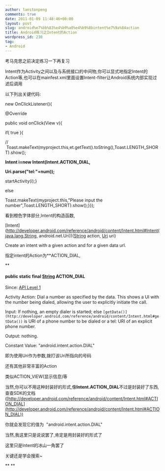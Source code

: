 ```yaml
---
author: lanstonpeng
comments: true
date: 2011-01-09 11:48:46+00:00
layout: post
slug: android%e7%bb%83%e4%b9%a0%e4%b9%8bintent%e7%9a%84action
title: Android练习之Intent的Action
wordpress_id: 210
tag:
- Android
---
```


考马克思之前决定练习一下再复习

Intent作为Activity之间以及与系统接口的中间物,你可以显式地指定Intent的Action等,也可以在mainfest.xml里面设置Intent-filter让Android系统内部实现过滤后调用

以下列出关键代码:


new	OnClickListener(){




@Override




public void onClick(View v){




if( true ){




//  Toast.makeText(myproject.this,et.getText().toString(),Toast.LENGTH_SHORT).show();




**Intent i=new Intent(Intent.ACTION_DIAL,**




**Uri.parse("tel:"+num));**




startActivity(i);}




else




Toast.makeText(myproject.this,"Please input the number",Toast.LENGTH_SHORT).show();}});


看到橙色字体部分,Intent的构造函数,

[Intent](http://developer.android.com/reference/android/content/Intent.html#Intent(java.lang.String, android.net.Uri))([String](http://developer.android.com/reference/java/lang/String.html) action, [Uri](http://developer.android.com/reference/android/net/Uri.html) uri)


Create an intent with a given action and for a given data url.




指定intent的Action为**ACTION_DIAL,
<!-- more -->
**







#### public static final [String](http://developer.android.com/reference/java/lang/String.html) ACTION_DIAL




Since: [API Level 1](http://developer.android.com/guide/appendix/api-levels.html#level1)










Activity Action: Dial a number as specified by the data. This shows a UI with the number being dialed, allowing the user to explicitly initiate the call.




Input: If nothing, an empty dialer is started; else `[getData()](http://developer.android.com/reference/android/content/Intent.html#getData())` is URI of a phone number to be dialed or a tel: URI of an explicit phone number.




Output: nothing.








Constant Value: "android.intent.action.DIAL"




即为使用Uri作为参数,拨打该Uri所指向的号码




还有其他非常丰富的Action




类似ACTION_VIEW(显示信息)等




当然,你可以不用这种封装好的形式,像**Intent.ACTION_DIAL**不过是封装好了东西,查查SDK的文档([http://developer.android.com/reference/android/content/Intent.html#ACTION_DIAL](http://developer.android.com/reference/android/content/Intent.html#ACTION_DIAL))




你就会发现它的值为  "android.intent.action.DIAL"




当然,我这里只是说说罢了,肯定是用封装好的形式了




这里只是Intent的冰山一角罢了




关键还是学会搜索~




**
**






